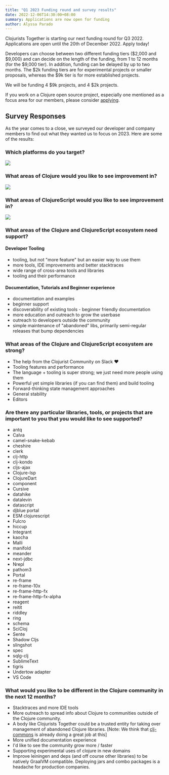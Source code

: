 ```yaml
---
title: "Q1 2023 Funding round and survey results"
date: 2022-12-06T14:30:00+08:00
summary: Applications are now open for funding
author: Alyssa Parado
---
```


Clojurists Together is starting our next funding round for Q3 2022. Applications are open until the 20th of December 2022. Apply today!

Developers can choose between two different funding tiers ($2,000 and $9,000) and can decide on the length of the funding, from 1 to 12 months (for the $9,000 tier). In addition, funding can be delayed by up to two months. The $2k funding tiers are for experimental projects or smaller proposals, whereas the $9k tier is for more established projects.

We will be funding 4 $9k projects, and 4 $2k projects.

If you work on a Clojure open source project, especially one mentioned as a focus area for our members, please consider [applying](https://www.clojuriststogether.org/open-source/).

## Survey Responses

As the year comes to a close, we surveyed our developer and company members to find out what they wanted us to focus on 2023. Here are some of the results:


### Which platforms do you target?

![](/images/2023/q1-survey/programs.jpg)


### What areas of Clojure would you like to see improvement in?

![](/images/2023/q1-survey/1%20improvement.jpg)


### What areas of ClojureScript would you like to see improvement in?

![](/images/2023/q1-survey/2%20improvement.jpg)



### What areas of the Clojure and ClojureScript ecosystem need support?

#### Developer Tooling
- tooling, but not "more feature" but an easier way to use them
- more tools, IDE improvements and better stacktraces
- wide range of cross-area tools and libraries
- tooling and their performance 




#### Documentation, Tutorials and Beginner experience
- documentation and examples
- beginner support
- discoverability of existing tools - beginner friendly documentation
- more education and outreach to grow the userbase
- outreach to developers outside the community
- simple maintenance of "abandoned" libs, primarily semi-regular releases that bump dependencies



### What areas of the Clojure and ClojureScript ecosystem are strong?

- The help from the Clojurist Community on Slack ❤️
- Tooling features and performance 
- The language + tooling is super strong; we just need more people using them
- Powerful yet simple libraries (if you can find them) and build tooling
- Forward-thinking state management approaches 
- General stability
- Editors





### Are there any particular libraries, tools, or projects that are important to you that you would like to see supported?

- antq
- Calva
- camel-snake-kebab
- cheshire
- clerk
- clj-http
- clj-kondo
- cljs-ajax
- Clojure-lsp
- ClojureDart
- component
- Cursive
- datahike
- datalevin
- datascript
- djblue portal
- ESM clojurescript
- Fulcro
- hiccup
- Integrant
- kaocha
- Malli
- manifold
- meander
- next-jdbc
- Nrepl
- pathom3
- Portal
- re-frame
- re-frame-10x
- re-frame-http-fx
- re-frame-http-fx-alpha
- reagent
- reitit
- riddley
- ring
- schema
- SciCloj
- Sente
- Shadow Cljs
- slingshot
- spec
- sqlg-clj
- SublimeText 
- tigris
- Undertow adapter
- VS Code

### What would you like to be different in the Clojure community in the next 12 months?

- Stacktraces and more IDE tools
- More outreach to spread info about Clojure to communities outside of the Clojure community.
- A body like Clojurists Together could be a trusted entity for taking over management of abandoned Clojure libraries. [Note: We think that [clj-commons](https://clj-commons.org) is already doing a great job at this]
- More unified documentation experience
- I'd like to see the community grow more / faster
- Supporting experimental uses of clojure in new domains
- Improve leiningen and deps (and off course other libraries) to be natively GraalVM compatible. Deploying jars and combo packages is a headache for production companies.
